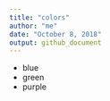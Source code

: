 ```yaml
---
title: "colors"
author: "me"
date: "October 8, 2018"
output: github_document
---
```


- blue
- green
- purple